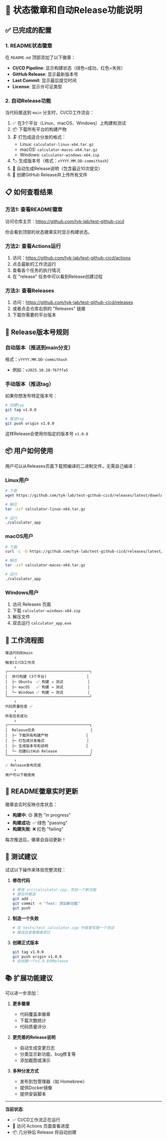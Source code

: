 # 🎉 状态徽章和自动Release功能说明

## ✅ 已完成的配置

### 1. README状态徽章

在 `README.md` 顶部添加了以下徽章：

- **CI/CD Pipeline**: 显示构建状态（绿色=成功，红色=失败）
- **GitHub Release**: 显示最新版本号
- **Last Commit**: 显示最后提交时间
- **License**: 显示许可证类型

### 2. 自动Release功能

当代码推送到 `main` 分支时，CI/CD工作流会：

1. ✅ 在3个平台（Linux、macOS、Windows）上构建和测试
2. 📦 下载所有平台的构建产物
3. 🗜️ 打包成适合分发的格式：
   - Linux: `calculator-linux-x64.tar.gz`
   - macOS: `calculator-macos-x64.tar.gz`
   - Windows: `calculator-windows-x64.zip`
4. 🏷️ 生成版本号（格式：`vYYYY.MM.DD-commithash`）
5. 📝 自动生成Release说明（包含最近10次提交）
6. 🚀 创建GitHub Release并上传所有文件

## 📋 如何查看结果

### 方法1: 查看README徽章

访问仓库主页：https://github.com/tyk-lab/test-github-cicd

你会看到顶部的状态徽章实时显示构建状态。

### 方法2: 查看Actions运行

1. 访问：https://github.com/tyk-lab/test-github-cicd/actions
2. 点击最新的工作流运行
3. 查看各个任务的执行情况
4. 在 "release" 任务中可以看到Release创建过程

### 方法3: 查看Releases

1. 访问：https://github.com/tyk-lab/test-github-cicd/releases
2. 或者点击仓库右侧的 "Releases" 链接
3. 下载你需要的平台版本

## 🎯 Release版本号规则

### 自动版本（推送到main分支）
格式：`vYYYY.MM.DD-commithash`
- 例如：`v2025.10.28-767ffa5`

### 手动版本（推送tag）
如果你想发布特定版本号：

```bash
# 创建tag
git tag v1.0.0

# 推送tag
git push origin v1.0.0
```

这样Release会使用你指定的版本号 `v1.0.0`

## 📦 用户如何使用

用户可以从Releases页面下载预编译的二进制文件，无需自己编译：

### Linux用户
```bash
# 下载
wget https://github.com/tyk-lab/test-github-cicd/releases/latest/download/calculator-linux-x64.tar.gz

# 解压
tar -xzf calculator-linux-x64.tar.gz

# 运行
./calculator_app
```

### macOS用户
```bash
# 下载
curl -L -O https://github.com/tyk-lab/test-github-cicd/releases/latest/download/calculator-macos-x64.tar.gz

# 解压
tar -xzf calculator-macos-x64.tar.gz

# 运行
./calculator_app
```

### Windows用户
1. 访问 Releases 页面
2. 下载 `calculator-windows-x64.zip`
3. 解压文件
4. 双击运行 `calculator_app.exe`

## 🔄 工作流程图

```
推送代码到main
    ↓
触发CI/CD工作流
    ↓
┌─────────────────────────────────────┐
│  并行构建 (3个平台)                  │
│  ├─ Ubuntu  ✅ 构建 → 测试           │
│  ├─ macOS   ✅ 构建 → 测试           │
│  └─ Windows ✅ 构建 → 测试           │
└─────────────────────────────────────┘
    ↓
代码质量检查 ✅
    ↓
所有任务成功
    ↓
┌─────────────────────────────────────┐
│  Release任务                         │
│  ├─ 下载所有构建产物                 │
│  ├─ 打包成分发格式                   │
│  ├─ 生成版本号和说明                 │
│  └─ 创建GitHub Release               │
└─────────────────────────────────────┘
    ↓
✅ Release发布完成
    ↓
用户可以下载使用
```

## 🎨 README徽章实时更新

徽章会实时反映仓库状态：

- **构建中**: 🟡 黄色 "in progress"
- **构建成功**: ✅ 绿色 "passing"
- **构建失败**: ❌ 红色 "failing"

每次推送后，徽章会自动更新！

## 🚀 测试建议

试试以下操作来体验完整流程：

1. **修改代码**
   ```bash
   # 修改 src/calculator.cpp，添加一个新功能
   # 提交并推送
   git add .
   git commit -m "feat: 添加新功能"
   git push
   ```

2. **制造一个失败**
   ```bash
   # 在 tests/test_calculator.cpp 中故意写错一个测试
   # 推送后查看徽章变红
   ```

3. **创建正式版本**
   ```bash
   git tag v1.0.0
   git push origin v1.0.0
   # 会创建一个v1.0.0的Release
   ```

## 📚 扩展功能建议

可以进一步添加：

1. **更多徽章**
   - 代码覆盖率徽章
   - 下载次数统计
   - 代码质量评分

2. **更完善的Release说明**
   - 自动生成变更日志
   - 分类显示新功能、bug修复等
   - 添加截图或演示

3. **多种分发方式**
   - 发布到包管理器（如 Homebrew）
   - 提供Docker镜像
   - 提供安装脚本

---

**当前状态**: 
- ✅ CI/CD工作流正在运行
- 🎯 访问 Actions 页面查看进度
- 📦 几分钟后 Release 将自动创建

